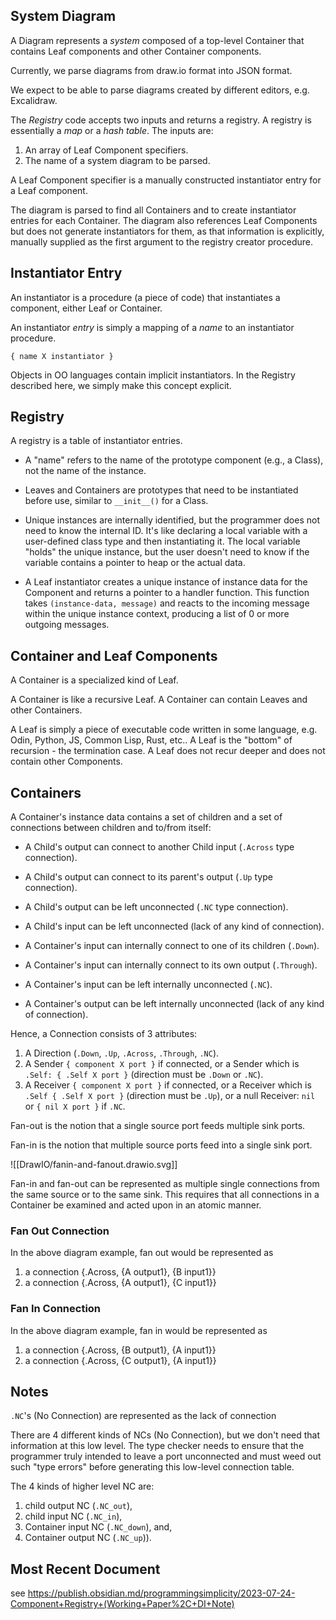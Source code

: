 ## System Diagram

A Diagram represents a *system* composed of a top-level Container that contains Leaf components and other Container components.

Currently, we parse diagrams from draw.io format into JSON format.

We expect to be able to parse diagrams created by different editors, e.g. Excalidraw.

The *Registry* code accepts two inputs and returns a registry.  A registry is essentially a *map* or a *hash table*.
The inputs are:
1. An array of Leaf Component specifiers.
2. The name of a system diagram to be parsed.

A Leaf Component specifier is a manually constructed instantiator entry for a Leaf component.

The diagram is parsed to find all Containers and to create instantiator entries for each Container.  The diagram also references Leaf Components but does not generate instantiators for them, as that information is explicitly, manually supplied as the first argument to the registry creator procedure.

## Instantiator Entry

An instantiator is a procedure (a piece of code) that instantiates a component, either Leaf or Container.

An instantiator *entry* is simply a mapping of a *name* to an instantiator procedure.

`{ name X instantiator }` 

Objects in OO languages contain implicit instantiators.  In the Registry described here, we simply make this concept explicit.

## Registry

A registry is a table of instantiator entries.

- A "name" refers to the name of the prototype component (e.g., a Class), not the name of the instance.

- Leaves and Containers are prototypes that need to be instantiated before use, similar to `__init__()` for a Class.

- Unique instances are internally identified, but the programmer does not need to know the internal ID. It's like declaring a local variable with a user-defined class type and then instantiating it. The local variable "holds" the unique instance, but the user doesn't need to know if the variable contains a pointer to heap or the actual data.

- A Leaf instantiator creates a unique instance of instance data for the Component and returns a pointer to a handler function. This function takes `(instance-data, message)` and reacts to the incoming message within the unique instance context, producing a list of 0 or more outgoing messages.

## Container and Leaf Components

A Container is a specialized kind of Leaf. 

A Container is like a recursive Leaf.  A Container can contain Leaves and other Containers.

A Leaf is simply a piece of executable code written in some language, e.g. Odin, Python, JS, Common Lisp, Rust, etc..  A Leaf is the "bottom" of recursion - the termination case.  A Leaf does not recur deeper and does not contain other Components.

## Containers

A Container's instance data contains a set of children and a set of connections between children and to/from itself:

- A Child's output can connect to another Child input (`.Across` type connection).

- A Child's output can connect to its parent's output (`.Up` type connection).

- A Child's output can be left unconnected (`.NC` type connection).

- A Child's input can be left unconnected (lack of any kind of connection).

- A Container's input can internally connect to one of its children (`.Down`).

- A Container's input can internally connect to its own output (`.Through`).

- A Container's input can be left internally unconnected (`.NC`).

- A Container's output can be left internally unconnected (lack of any kind of connection).

Hence, a Connection consists of 3 attributes:
1. A Direction (`.Down`, `.Up`, `.Across`, `.Through`, `.NC`).
2. A Sender `{ component X port }` if connected, or a Sender which is `.Self: { .Self X port }` (direction must be `.Down` or `.NC`).
3. A Receiver `{ component X port }` if connected, or a Receiver which is `.Self { .Self X port }` (direction must be `.Up`), or a null Receiver: `nil` or `{ nil X port }` if `.NC`.

Fan-out is the notion that a single source port feeds multiple sink ports.

Fan-in is the notion that multiple source ports feed into a single sink port.

![[DrawIO/fanin-and-fanout.drawio.svg]]

Fan-in and fan-out can be represented as multiple single connections from the same source or to the same sink.  This requires that all connections in a Container be examined and acted upon in an atomic manner.

### Fan Out Connection
In the above diagram example, fan out would be represented as
1. a connection {.Across, {A output1}, {B input1}}
2. a connection {.Across, {A output1}, {C input1}}

### Fan In Connection
In the above diagram example, fan in would be represented as
1. a connection {.Across, {B output1}, {A input1}}
2. a connection {.Across, {C output1}, {A input1}}

## Notes

`.NC`'s (No Connection) are represented as the lack of connection

There are 4 different kinds of NCs (No Connection), but we don't need that information at this low level. The type checker needs to ensure that the programmer truly intended to leave a port unconnected and must weed out such "type errors" before generating this low-level connection table.

The 4 kinds of higher level NC are: 
1. child output NC (`.NC_out`), 
2. child input NC (`.NC_in`), 
3. Container input NC (`.NC_down`), and, 
4. Container output NC (`.NC_up`)).

## Most Recent Document
see https://publish.obsidian.md/programmingsimplicity/2023-07-24-Component+Registry+(Working+Paper%2C+DI+Note)

